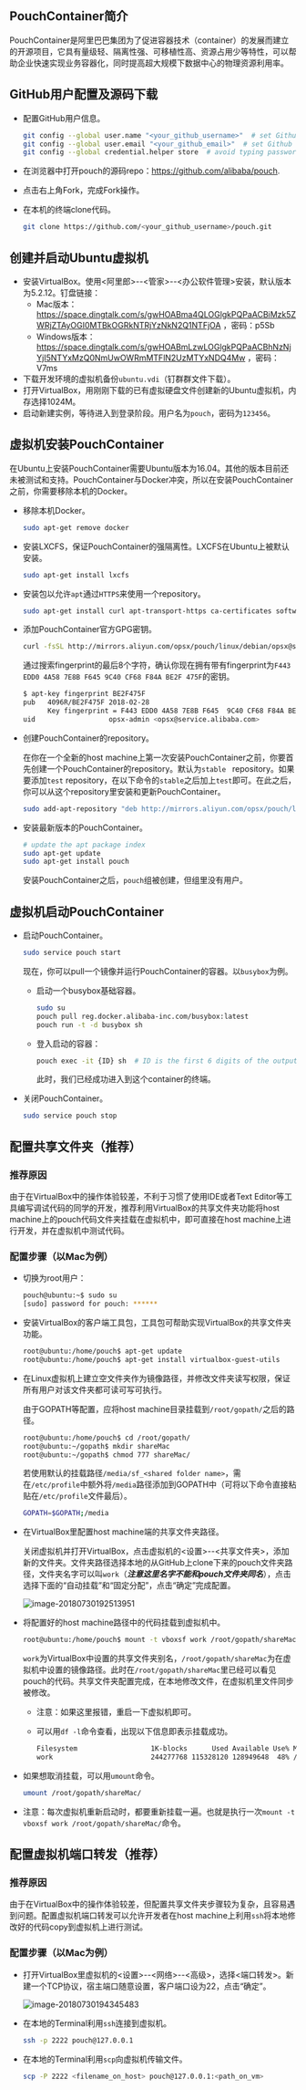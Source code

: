 ## PouchContainer简介

PouchContainer是阿里巴巴集团为了促进容器技术（container）的发展而建立的开源项目，它具有量级轻、隔离性强、可移植性高、资源占用少等特性，可以帮助企业快速实现业务容器化，同时提高超大规模下数据中心的物理资源利用率。

## GitHub用户配置及源码下载

* 配置GitHub用户信息。

  ```bash
  git config --global user.name "<your_github_username>"  # set Github username
  git config --global user.email "<your_github_email>"  # set Github email
  git config --global credential.helper store  # avoid typing password every time during pulling
  ```

* 在浏览器中打开pouch的源码repo：<https://github.com/alibaba/pouch>.

* 点击右上角Fork，完成Fork操作。

* 在本机的终端clone代码。

  ```bash
  git clone https://github.com/<your_github_username>/pouch.git
  ```

## 创建并启动Ubuntu虚拟机

* 安装VirtualBox。使用<阿里郎>--<管家>--<办公软件管理>安装，默认版本为5.2.12。钉盘链接：
  * Mac版本：<https://space.dingtalk.com/s/gwHOABma4QLOGlgkPQPaACBiMzk5ZWRjZTAyOGI0MTBkOGRkNTRjYzNkN2Q1NTFjOA> ，密码：p5Sb
  * Windows版本：<https://space.dingtalk.com/s/gwHOABmLzwLOGlgkPQPaACBhNzNjYjI5NTYxMzQ0NmUwOWRmMTFlN2UzMTYxNDQ4Mw> ，密码：V7ms
* 下载开发环境的虚拟机备份`ubuntu.vdi`（钉群群文件下载）。
* 打开VirtualBox，用刚刚下载的已有虚拟硬盘文件创建新的Ubuntu虚拟机，内存选择1024M。
* 启动新建实例，等待进入到登录阶段。用户名为`pouch`，密码为`123456`。

## 虚拟机安装PouchContainer

在Ubuntu上安装PouchContainer需要Ubuntu版本为16.04。其他的版本目前还未被测试和支持。PouchContainer与Docker冲突，所以在安装PouchContainer之前，你需要移除本机的Docker。

* 移除本机Docker。

  ```bash
  sudo apt-get remove docker
  ```

* 安装LXCFS，保证PouchContainer的强隔离性。LXCFS在Ubuntu上被默认安装。

  ```bash
  sudo apt-get install lxcfs
  ```

* 安装包以允许`apt`通过`HTTPS`来使用一个repository。

  ```bash
  sudo apt-get install curl apt-transport-https ca-certificates software-properties-common
  ```

* 添加PouchContainer官方GPG密钥。

  ```bash
  curl -fsSL http://mirrors.aliyun.com/opsx/pouch/linux/debian/opsx@service.alibaba.com.gpg.key | sudo apt-key add -
  ```

  通过搜索fingerprint的最后8个字符，确认你现在拥有带有fingerprint为`F443 EDD0 4A58 7E8B F645 9C40 CF68 F84A BE2F 475F`的密钥。

  ```bash
  $ apt-key fingerprint BE2F475F
  pub   4096R/BE2F475F 2018-02-28
        Key fingerprint = F443 EDD0 4A58 7E8B F645  9C40 CF68 F84A BE2F 475F
  uid                  opsx-admin <opsx@service.alibaba.com>
  ```

* 创建PouchContainer的repository。

  在你在一个全新的host machine上第一次安装PouchContainer之前，你要首先创建一个PouchContainer的repository。默认为`stable ` repository。如果要添加`test` repository，在以下命令的`stable`之后加上`test`即可。在此之后，你可以从这个repository里安装和更新PouchContainer。

  ```bash
  sudo add-apt-repository "deb http://mirrors.aliyun.com/opsx/pouch/linux/debian/ pouch stable"
  ```

* 安装最新版本的PouchContainer。

  ```bash
  # update the apt package index
  sudo apt-get update
  sudo apt-get install pouch
  ```

  安装PouchContainer之后，`pouch`组被创建，但组里没有用户。

## 虚拟机启动PouchContainer

* 启动PouchContainer。

  ```bash
  sudo service pouch start
  ```

  现在，你可以pull一个镜像并运行PouchContainer的容器。以`busybox`为例。

  * 启动一个busybox基础容器。

    ```bash
    sudo su
    pouch pull reg.docker.alibaba-inc.com/busybox:latest
    pouch run -t -d busybox sh
    ```

  * 登入启动的容器：

    ```bash
    pouch exec -it {ID} sh  # ID is the first 6 digits of the output of the last command
    ```

    此时，我们已经成功进入到这个container的终端。

* 关闭PouchContainer。

  ```bash
  sudo service pouch stop
  ```

## 配置共享文件夹（推荐）

### 推荐原因

由于在VirtualBox中的操作体验较差，不利于习惯了使用IDE或者Text Editor等工具编写调试代码的同学的开发，推荐利用VirtualBox的共享文件夹功能将host machine上的pouch代码文件夹挂载在虚拟机中，即可直接在host machine上进行开发，并在虚拟机中测试代码。

### 配置步骤（以Mac为例）

* 切换为root用户：

  ```bash
  pouch@ubuntu:~$ sudo su
  [sudo] password for pouch: ******
  ```

* 安装VirtualBox的客户端工具包，工具包可帮助实现VirtualBox的共享文件夹功能。

  ```bash
  root@ubuntu:/home/pouch$ apt-get update
  root@ubuntu:/home/pouch$ apt-get install virtualbox-guest-utils
  ```

* 在Linux虚拟机上建立空文件夹作为镜像路径，并修改文件夹读写权限，保证所有用户对该文件夹都可读可写可执行。

  由于GOPATH等配置，应将host machine目录挂载到`/root/gopath/`之后的路径。

  ```bash
  root@ubuntu:/home/pouch$ cd /root/gopath/
  root@ubuntu:~/gopath$ mkdir shareMac
  root@ubuntu:~/gopath$ chmod 777 shareMac/
  ```

  若使用默认的挂载路径`/media/sf_<shared folder name>`，需在`/etc/profile`中额外将`/media`路径添加到GOPATH中（可将以下命令直接粘贴在`/etc/profile`文件最后）。

  ```bash
  GOPATH=$GOPATH;/media 
  ```

* 在VirtualBox里配置host machine端的共享文件夹路径。

  关闭虚拟机并打开VirtualBox，点击虚拟机的<设置>--<共享文件夹>，添加新的文件夹。文件夹路径选择本地的从GitHub上clone下来的pouch文件夹路径，文件夹名字可以叫`work`（***注意这里名字不能和pouch文件夹同名***），点击选择下面的“自动挂载”和“固定分配”，点击“确定”完成配置。

  ![image-20180730192513951](https://i.loli.net/2018/07/30/5b5f2cbce4f54.png)

* 将配置好的host machine路径中的代码挂载到虚拟机中。

  ```bash
  root@ubuntu:/home/pouch$ mount -t vboxsf work /root/gopath/shareMac/
  ```

  `work`为VirtualBox中设置的共享文件夹别名，`/root/gopath/shareMac`为在虚拟机中设置的镜像路径。此时在`/root/gopath/shareMac`里已经可以看见pouch的代码。共享文件夹配置完成，在本地修改文件，在虚拟机里文件同步被修改。

  * 注意：如果这里报错，重启一下虚拟机即可。

  * 可以用`df -l`命令查看，出现以下信息即表示挂载成功。

    ```bash
    Filesystem                  1K-blocks      Used Available Use% Mounted on
    work                        244277768 115328120 128949648  48% /root/gopath/shareMac
    ```

* 如果想取消挂载，可以用`umount`命令。

  ```bash
  umount /root/gopath/shareMac/
  ```

* 注意：每次虚拟机重新启动时，都要重新挂载一遍。也就是执行一次`mount -t vboxsf work /root/gopath/shareMac/`命令。

## 配置虚拟机端口转发（推荐）

### 推荐原因

由于在VirtualBox中的操作体验较差，但配置共享文件夹步骤较为复杂，且容易遇到问题。配置虚拟机端口转发可以允许开发者在host machine上利用`ssh`将本地修改好的代码copy到虚拟机上进行测试。

### 配置步骤（以Mac为例）

* 打开VirtualBox里虚拟机的<设置>--<网络>--<高级>，选择<端口转发>。新建一个TCP协议，宿主端口随意设置，客户端口设为22，点击“确定”。

  ![image-20180730194345483](https://i.loli.net/2018/07/30/5b5f2cbc4a0d3.png)

* 在本地的Terminal利用`ssh`连接到虚拟机。

  ```bash
  ssh -p 2222 pouch@127.0.0.1
  ```

* 在本地的Terminal利用`scp`向虚拟机传输文件。

  ```bash
  scp -P 2222 <filename_on_host> pouch@127.0.0.1:<path_on_vm>
  ```